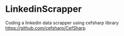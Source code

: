 # LinkedinScrapper
Coding a linkedin data scrapper using cefsharp library https://github.com/cefsharp/CefSharp
